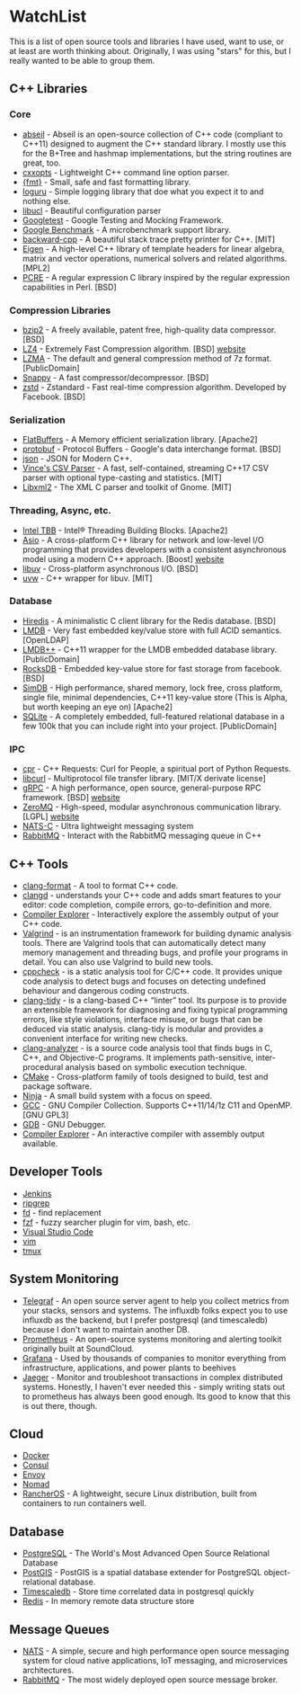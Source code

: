# WatchList
This is a list of open source tools and libraries I have used, want to use, or at least are worth thinking about. 
Originally, I was using "stars" for this, but I really wanted to be able to group them.

## C++ Libraries
### Core
* [abseil](https://abseil.io/) - Abseil is an open-source collection of C++ code (compliant to C++11) designed to augment the C++ standard library.  I mostly use this for the B+Tree and hashmap implementations, but the string routines are great, too.
* [cxxopts](https://github.com/jarro2783/cxxopts) -  Lightweight C++ command line option parser.
* [{fmt}](https://fmt.dev) - Small, safe and fast formatting library.
* [loguru](https://github.com/emilk/loguru) - Simple logging library that doe what you expect it to and nothing else.
* [libucl](https://github.com/vstakhov/libucl) - Beautiful configuration parser
* [Googletest](https://github.com/google/googletest) - Google Testing and Mocking Framework.
* [Google Benchmark](https://github.com/google/benchmark) - A microbenchmark support library.
* [backward-cpp](https://github.com/bombela/backward-cpp) - A beautiful stack trace pretty printer for C++. [MIT]
* [Eigen](http://eigen.tuxfamily.org/) - A high-level C++ library of template headers for linear algebra, matrix and vector operations, numerical solvers and related algorithms. [MPL2]
* [PCRE](http://pcre.org/) - A regular expression C library inspired by the regular expression capabilities in Perl. [BSD]


### Compression Libraries
* [bzip2](http://www.bzip.org/) - A freely available, patent free, high-quality data compressor. [BSD]
* [LZ4](https://github.com/lz4/lz4) - Extremely Fast Compression algorithm. [BSD] [website](http://www.lz4.org/)
* [LZMA](http://www.7-zip.org/sdk.html) - The default and general compression method of 7z format. [PublicDomain]
* [Snappy](https://google.github.io/snappy/) - A fast compressor/decompressor. [BSD]
* [zstd](https://github.com/facebook/zstd) - Zstandard - Fast real-time compression algorithm. Developed by Facebook. [BSD]

### Serialization
* [FlatBuffers](https://github.com/google/flatbuffers) - A Memory efficient serialization library. [Apache2]
* [protobuf](https://github.com/protocolbuffers/protobuf) - Protocol Buffers - Google's data interchange format. [BSD]
* [json](https://github.com/nlohmann/json) - JSON for Modern C++.
* [Vince's CSV Parser](https://github.com/vincentlaucsb/csv-parser) - A fast, self-contained, streaming C++17 CSV parser with optional type-casting and statistics. [MIT]
* [Libxml2](http://xmlsoft.org/) - The XML C parser and toolkit of Gnome. [MIT]


### Threading, Async, etc.
* [Intel TBB](https://www.threadingbuildingblocks.org/) - Intel® Threading Building Blocks. [Apache2]
* [Asio](https://github.com/chriskohlhoff/asio/) - A cross-platform C++ library for network and low-level I/O programming that provides developers with a consistent asynchronous model using a modern C++ approach. [Boost] [website](http://think-async.com/)
* [libuv](https://github.com/libuv/libuv) - Cross-platform asynchronous I/O. [BSD]
* [uvw](https://github.com/skypjack/uvw) - C++ wrapper for libuv. [MIT]


### Database
* [Hiredis](https://github.com/redis/hiredis) - A minimalistic C client library for the Redis database. [BSD]
* [LMDB](http://symas.com/mdb/) - Very fast embedded key/value store with full ACID semantics. [OpenLDAP]
* [LMDB++](https://github.com/bendiken/lmdbxx) - C++11 wrapper for the LMDB embedded database library. [PublicDomain]
* [RocksDB](https://github.com/facebook/rocksdb) - Embedded key-value store for fast storage from facebook. [BSD]
* [SimDB](https://github.com/LiveAsynchronousVisualizedArchitecture/simdb) - High performance, shared memory, lock free, cross platform, single file, minimal dependencies, C++11 key-value store (This is Alpha, but worth keeping an eye on) [Apache2]
* [SQLite](http://www.sqlite.org/) - A completely embedded, full-featured relational database in a few 100k that you can include right into your project. [PublicDomain]

### IPC
* [cpr](https://github.com/whoshuu/cpr) - C++ Requests: Curl for People, a spiritual port of Python Requests.
* [libcurl](http://curl.haxx.se/libcurl/) - Multiprotocol file transfer library. [MIT/X derivate license]
* [gRPC](https://github.com/grpc/grpc) - A high performance, open source, general-purpose RPC framework. [BSD] [website](http://www.grpc.io/)
* [ZeroMQ](https://github.com/zeromq/libzmq) - High-speed, modular asynchronous communication library. [LGPL] [website](http://zeromq.org/)
* [NATS-C](https://github.com/nats-io/nats.c) - Ultra lightweight messaging system
* [RabbitMQ](https://github.com/alanxz/rabbitmq-c) - Interact with the RabbitMQ messaging queue in C++

## C++ Tools
* [clang-format](http://clang.llvm.org/docs/ClangFormat.html) - A tool to format C++ code.
* [clangd](https://clang.llvm.org/extra/clangd/) - understands your C++ code and adds smart features to your editor: code completion, compile errors, go-to-definition and more.
* [Compiler Explorer](https://gcc.godbolt.org/) - Interactively explore the assembly output of your C++ code.
* [Valgrind](http://www.valgrind.org/) - is an instrumentation framework for building dynamic analysis tools. There are Valgrind tools that can automatically detect many memory management and threading bugs, and profile your programs in detail. You can also use Valgrind to build new tools.
* [cppcheck](http://cppcheck.sourceforge.net/) - is a static analysis tool for C/C++ code. It provides unique code analysis to detect bugs and focuses on detecting undefined behaviour and dangerous coding constructs. 
* [clang-tidy](http://clang.llvm.org/extra/clang-tidy/) - is a clang-based C++ “linter” tool. Its purpose is to provide an extensible framework for diagnosing and fixing typical programming errors, like style violations, interface misuse, or bugs that can be deduced via static analysis. clang-tidy is modular and provides a convenient interface for writing new checks.
* [clang-analyzer](https://clang.llvm.org/docs/ClangStaticAnalyzer.html) - is a source code analysis tool that finds bugs in C, C++, and Objective-C programs. It implements path-sensitive, inter-procedural analysis based on symbolic execution technique.
* [CMake](https://cmake.org/) - Cross-platform family of tools designed to build, test and package software.
* [Ninja](https://ninja-build.org/) - A small build system with a focus on speed.
* [GCC](https://gcc.gnu.org/) - GNU Compiler Collection. Supports C++11/14/1z C11 and OpenMP. [GNU GPL3]
* [GDB](https://www.gnu.org/software/gdb/) - GNU Debugger.
* [Compiler Explorer](http://gcc.godbolt.org/) - An interactive compiler with assembly output available.

## Developer Tools
* [Jenkins](https://jenkins.io)
* [ripgrep](https://github.com/BurntSushi/ripgrep)
* [fd](https://github.com/sharkdp/fd) - find replacement
* [fzf](https://github.com/junegunn/fzf) - fuzzy searcher plugin for vim, bash, etc.
* [Visual Studio Code](https://code.visualstudio.com/)
* [vim](https://www.vim.org/)
* [tmux](https://github.com/tmux/tmux)

## System Monitoring
* [Telegraf](https://www.influxdata.com/time-series-platform/telegraf) - An open source server agent to help you collect metrics from your stacks, sensors and systems.  The influxdb folks expect you to use influxdb as the backend, but I prefer postgresql (and timescaledb) because I don't want to maintain another DB.
* [Prometheus](https://prometheus.io/) - An open-source systems monitoring and alerting toolkit originally built at SoundCloud.
* [Grafana](https://grafana.com/) - Used by thousands of companies to monitor everything from infrastructure, applications, and power plants to beehives
* [Jaeger](https://www.jaegertracing.io) - Monitor and troubleshoot transactions in complex distributed systems.  Honestly, I haven't ever needed this - simply writing stats out to prometheus has always been good enough.  Its good to know that this is out there, though.

## Cloud
* [Docker](http://docker.com)
* [Consul](https://www.consul.io/docs/platform/k8s/index.html)
* [Envoy](https://www.envoyproxy.io/)
* [Nomad](https://www.hashicorp.com/products/nomad)
* [RancherOS](https://rancher.com/rancher-os) - A lightweight, secure Linux distribution, built from containers to run containers well.

## Database
* [PostgreSQL](https://www.postgresql.org/) - The World's Most Advanced Open Source Relational Database
* [PostGIS](https://postgis.net/) - PostGIS is a spatial database extender for PostgreSQL object-relational database.
* [Timescaledb](https://www.timescale.com/) - Store time correlated data in postgresql quickly
* [Redis](https://redis.io/) - In memory remote data structure store

## Message Queues
* [NATS](https://nats.io) - A simple, secure and high performance open source messaging system for cloud native applications, IoT messaging, and microservices architectures.
* [RabbitMQ](https://www.rabbitmq.com/) - The most widely deployed open source message broker.
